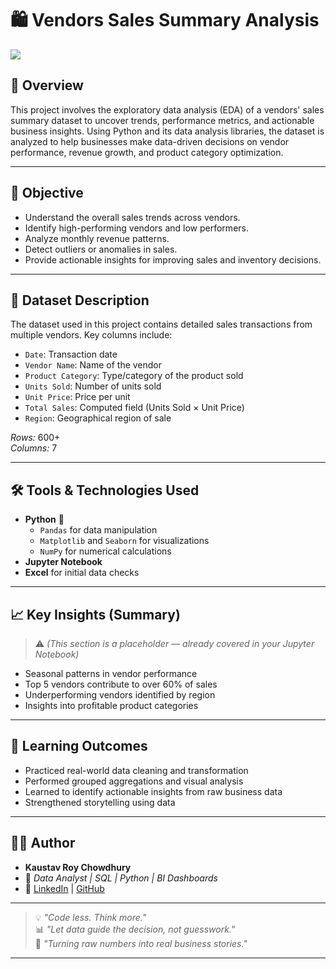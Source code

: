 # 🛍️ Vendors Sales Summary Analysis

![](logo.png)

## 📌 Overview

This project involves the exploratory data analysis (EDA) of a vendors' sales summary dataset to uncover trends, performance metrics, and actionable business insights. Using Python and its data analysis libraries, the dataset is analyzed to help businesses make data-driven decisions on vendor performance, revenue growth, and product category optimization.

---

## 🎯 Objective

- Understand the overall sales trends across vendors.
- Identify high-performing vendors and low performers.
- Analyze monthly revenue patterns.
- Detect outliers or anomalies in sales.
- Provide actionable insights for improving sales and inventory decisions.

---

## 📁 Dataset Description

The dataset used in this project contains detailed sales transactions from multiple vendors. Key columns include:

- `Date`: Transaction date  
- `Vendor Name`: Name of the vendor  
- `Product Category`: Type/category of the product sold  
- `Units Sold`: Number of units sold  
- `Unit Price`: Price per unit  
- `Total Sales`: Computed field (Units Sold × Unit Price)  
- `Region`: Geographical region of sale  

*Rows:* 600+  
*Columns:* 7  

---

## 🛠️ Tools & Technologies Used

- **Python** 🐍
  - `Pandas` for data manipulation
  - `Matplotlib` and `Seaborn` for visualizations
  - `NumPy` for numerical calculations
- **Jupyter Notebook**
- **Excel** for initial data checks

---

## 📈 Key Insights (Summary)

> ⚠️ *(This section is a placeholder — already covered in your Jupyter Notebook)*

- Seasonal patterns in vendor performance  
- Top 5 vendors contribute to over 60% of sales  
- Underperforming vendors identified by region  
- Insights into profitable product categories  

---

## 🧠 Learning Outcomes

- Practiced real-world data cleaning and transformation  
- Performed grouped aggregations and visual analysis  
- Learned to identify actionable insights from raw business data  
- Strengthened storytelling using data

---

## 👨‍💻 Author

- **Kaustav Roy Chowdhury**
- 💼 *Data Analyst | SQL | Python | BI Dashboards*
- 🔗 [LinkedIn](https://www.linkedin.com/) | [GitHub](https://github.com/)

---

> 💡 *"Code less. Think more."*  
> 📊 *"Let data guide the decision, not guesswork."*  
> 🚀 *"Turning raw numbers into real business stories."*

---
